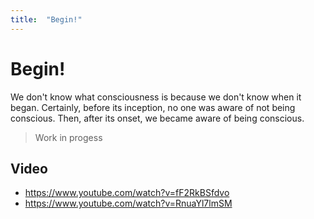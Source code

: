 ```yaml
---
title:  "Begin!"
---
```


# Begin!

We don't know what consciousness is because we don't know when it began. Certainly, before its inception, no one was aware of not being conscious. Then, after its onset, we became aware of being conscious.

> Work in progess

## Video

- https://www.youtube.com/watch?v=fF2RkBSfdvo
- https://www.youtube.com/watch?v=RnuaYl7lmSM
  
  
